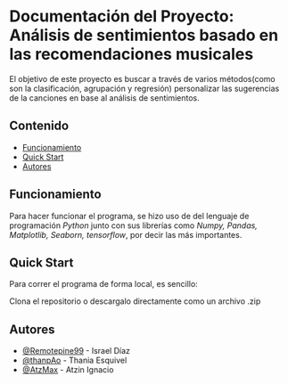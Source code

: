 # Documentación del Proyecto: Análisis de sentimientos basado en las recomendaciones musicales 
El objetivo de este proyecto es buscar a través de varios métodos(como son la clasificación, agrupación y regresión) personalizar las sugerencias de la canciones en base al análisis de sentimientos.

## Contenido
- [Funcionamiento](#Funcionamiento)
- [Quick Start](#Quick-Start)
- [Autores](#Autores)

## Funcionamiento
Para hacer funcionar el programa, se hizo uso de del lenguaje de programación *Python* junto con sus librerías como *Numpy, Pandas, Matplotlib, Seaborn,  tensorflow*, por decir las más importantes.

## Quick Start

Para correr el programa de forma local, es sencillo:

Clona el repositorio o descargalo directamente como un archivo .zip


## Autores

- [@Remotepine99](https://github.com/REMOTEpine12) - Israel Díaz
- [@thanpAo](https://github.com/thanpAo) - Thania Esquivel
- [@AtzMax](https://github.com/AtzMax) - Atzin Ignacio



